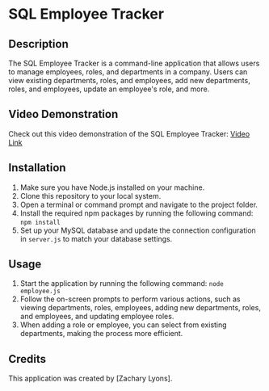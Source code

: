 # SQL Employee Tracker

## Description

The SQL Employee Tracker is a command-line application that allows users to manage employees, roles, and departments in a company. Users can view existing departments, roles, and employees, add new departments, roles, and employees, update an employee's role, and more.

## Video Demonstration

Check out this video demonstration of the SQL Employee Tracker: [Video Link](https://drive.google.com/file/d/1niqVdbi34vMjk-Ui2-9tCLkgMbKbNm9m/view?usp=sharing)

## Installation

1. Make sure you have Node.js installed on your machine.
2. Clone this repository to your local system.
3. Open a terminal or command prompt and navigate to the project folder.
4. Install the required npm packages by running the following command:
```npm install```
5. Set up your MySQL database and update the connection configuration in `server.js` to match your database settings.

## Usage

1. Start the application by running the following command:
```node employee.js```
2. Follow the on-screen prompts to perform various actions, such as viewing departments, roles, employees, adding new departments, roles, and employees, and updating employee roles.
3. When adding a role or employee, you can select from existing departments, making the process more efficient.

## Credits

This application was created by [Zachary Lyons].

